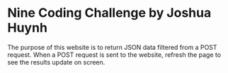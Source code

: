 # Nine Coding Challenge by Joshua Huynh

The purpose of this website is to return JSON data filtered from a POST request.
When a POST request is sent to the website, refresh the page to see the results
update on screen.
